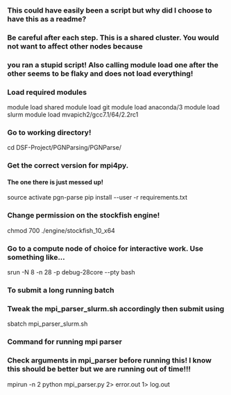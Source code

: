 ### This could have easily been a script but why did I choose to have this as a readme?
### Be careful after each step. This is a shared cluster. You would not want to affect other nodes because 
### you ran a stupid script! Also calling module load one after the other seems to be flaky and does not load everything!

### Load required modules
module load shared
module load git
module load anaconda/3
module load slurm
module load mvapich2/gcc7.1/64/2.2rc1

### Go to working directory!
cd DSF-Project/PGNParsing/PGNParse/

### Get the correct version for mpi4py.
#### The one there is just messed up!
source activate pgn-parse
pip install --user -r requirements.txt

### Change permission on the stockfish engine!
chmod 700 ./engine/stockfish_10_x64

### Go to a compute node of choice for interactive work. Use something like...
srun -N 8 -n 28 -p debug-28core --pty bash

### To submit a long running batch
### Tweak the mpi_parser_slurm.sh accordingly then submit using
sbatch mpi_parser_slurm.sh

### Command for running mpi parser
### Check arguments in mpi_parser before running this! I know this should be better but we are running out of time!!!
mpirun -n 2 python mpi_parser.py 2> error.out 1> log.out

